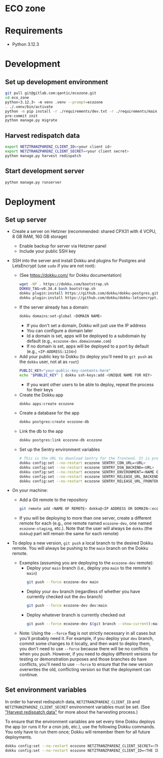 # ECO zone

# Requirements

- Python 3.12.3

# Development

## Set up development environment

```bash
git pull git@gitlab.com:qantic/ecozone.git
cd eco_zone
python<3.12.3> -m venv .venv --prompt=ecozone
. ./.venv/bin/activate
python -m pip install -r ./requirements/dev.txt -r ./requirements/main.txt
pre-commit init
python manage.py migrate
```

## Harvest redispatch data

```bash
export NETZTRANZPARENZ_CLIENT_ID=<your client id>
export NETZTRANZPARENZ_CLIENT_SECRET=<your client secret>
python manage.py harvest redispatch
```

## Start development server

```bash
python manage.py runserver
```

# Deployment

## Set up server

- Create a server on Hetzner (recommended: shared CPX31 with 4 VCPU, 8 GB RAM, 160 GB storage)
  - Enable backup for server via Hetzner panel
  - Include your public SSH key
- SSH into the server and install Dokku and plugins for Postgres and LetsEncrypt (use `sudo` if you are not root):
  - (See https://dokku.com/ for Dokku documentation)
    ```bash
    wget -NP . https://dokku.com/bootstrap.sh
    DOKKU_TAG=v0.34.4 bash bootstrap.sh
    dokku plugin:install https://github.com/dokku/dokku-postgres.git
    dokku plugin:install https://github.com/dokku/dokku-letsencrypt.git
    ```
  - If the server already has a domain:
    ```bash
    dokku domains:set-global <DOMAIN NAME>
    ```
    - If you don't set a domain, Dokku will just use the IP address
    - You can configure a domain later
    - Id a domain is set, apps will be deployed to a subdomain by default (e.g., `ecozone-dev.domainname.com`)
    - If no domain is set, apps will be deployed to a port by default (e.g., `<IP-ADDRESS:1234>`)
  - Add your public key to Dokku (to deploy you'll need to `git push` as the `dokku` user, not at as `root`)
    ```bash
    PUBLIC_KEY="your-public-key-contents-here"
    echo "$PUBLIC_KEY" | dokku ssh-keys:add <UNIQUE NAME FOR KEY>
    ```
    - If you want other users to be able to deploy, repeat the process for their keys
  - Create the Dokku app
    ```bash
    dokku apps:create ecozone
    ```
  - Create a database for the app
    ```bash
    dokku postgres:create ecozone-db
    ```
  - Link the db to the app
    ```bash
    dokku postgres:link ecozone-db ecozone
    ```
  - Set up the Sentry environment variables
    ```bash
    # This is the URL to download Sentry for the frontend. It is preconfigured with the DSN for the frontend.
    dokku config:set --no-restart ecozone SENTRY_CDN_URL=<URL>
    dokku config:set --no-restart ecozone SENTRY_DSN_BACKEND=<URL>
    dokku config:set --no-restart ecozone SENTRY_ENVIRONMENT=<NAME OF ENVIRONMENT> # E.G., "dev"
    dokku config:set --no-restart ecozone SENTRY_RELEASE_URL_BACKEND=<URL>
    dokku config:set --no-restart ecozone SENTRY_RELEASE_URL_FRONTEND=<URL>
    ```

- On your machine:
  - Add a Git remote to the repository
    ```bash
    git remote add <NAME OF REMOTE> dokku@<IP ADDRESS OR DOMAIN>:ecozone
    ```
   - If you will be deploying to more than one server, create a different remote for each (e.g., one remote named `ecozone-dev`, one named `ecozone-staging`, etc.). Note that the user will always be `dokku` (the `dokku@` part will remain the same for each remote)
- To deploy a new version, `git push` a local branch to the desired Dokku remote. You will always be pushing to the `main` branch on the Dokku remote.
  - Examples (assuming you are deploying to the `ecozone-dev` remote):
    - Deploy your `main` branch (i.e., deploy you `main` to the remote's `main`)
      ```bash
      git push --force ecozone-dev main
      ```
    - Deploy your `dev` branch (regardless of whether you have currently checked out the `dev` branch)
      ```bash
      git push --force ecozone-dev dev:main
      ```
    - Deploy whatever branch is currently checked out
      ```bash
      git push --force ecozone-dev $(git branch --show-current):main
      ```
  - Note: Using the `--force` flag is not strictly necessary in all cases but you'll probably need it. For example, if you deploy your `dev` branch, commit some changes to it locally, and then want to deploy them, you don't need to use `--force` because there will be no conflicts when you push. However, if you need to deploy different versions for testing or demonstration purposes and those branches do have conflicts, you'll need to use `--force` to ensure that the new version overwrites the old, conflicting version so that the deployment can continue.

## Set environment variables

In order to harvest redispatch data, `NETZTRANZPARENZ_CLIENT_ID` and `NETZTRANZPARENZ_CLIENT_SECRET` environment variables must be set. (See ["Harvest redispatch data"](#harvest-redispatch-data) for more about the harvesting process.)

To ensure that the environment variables are set every time Dokku deploys the app (or runs it for a cron job, etc.), use the following Dokku commands. You only have to run them once; Dokku will remember them for all future deployments.

```bash
dokku config:set --no-restart ecozone NETZTRANZPARENZ_CLIENT_SECRET=<THE SECRET>
dokku config:set --no-restart ecozone NETZTRANZPARENZ_CLIENT_ID=<THE ID>
```
